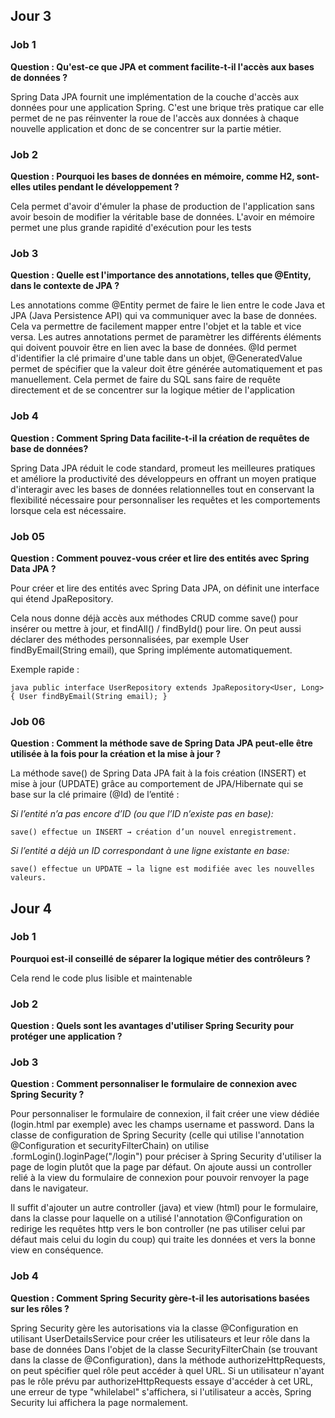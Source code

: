 ## Jour 3

### Job 1
**Question : Qu'est-ce que JPA et comment facilite-t-il l'accès aux bases de données ?**

Spring Data JPA fournit une implémentation de la couche d'accès aux données pour une application Spring. C'est une brique très pratique car elle permet de ne pas réinventer la roue de l'accès aux données à chaque nouvelle application et donc de se concentrer sur la partie métier.

### Job 2
**Question : Pourquoi les bases de données en mémoire, comme H2, sont-elles utiles pendant le développement ?**

Cela permet d'avoir d'émuler la phase de production de l'application sans avoir besoin de modifier la véritable base de données.
L'avoir en mémoire permet une plus grande rapidité d'exécution pour les tests


### Job 3
**Question : Quelle est l'importance des annotations, telles que @Entity, dans le contexte de JPA ?**

Les annotations comme @Entity permet de faire le lien entre le code Java et JPA (Java Persistence API) qui va communiquer avec la base de données.
Cela va permettre de facilement mapper entre l'objet et la table et vice versa.
Les autres annotations permet de paramètrer les différents éléments qui doivent pouvoir être en lien avec la base de données.
@Id permet d'identifier la clé primaire d'une table dans un objet, @GeneratedValue permet de spécifier que la valeur doit être générée automatiquement et pas manuellement.
Cela permet de faire du SQL sans faire de requête directement et de se concentrer sur la logique métier de l'application



### Job 4
**Question : Comment Spring Data facilite-t-il la création de requêtes de base de données?**

Spring Data JPA réduit le code standard, promeut les meilleures pratiques et améliore la productivité des développeurs en offrant un moyen pratique d'interagir avec les bases de données relationnelles tout en conservant la flexibilité nécessaire pour personnaliser les requêtes et les comportements lorsque cela est nécessaire.

### Job 05
**Question : Comment pouvez-vous créer et lire des entités avec Spring Data JPA ?**

Pour créer et lire des entités avec Spring Data JPA, on définit une interface qui étend JpaRepository.

Cela nous donne déjà accès aux méthodes CRUD comme save() pour insérer ou mettre à jour, et findAll() / findById() pour lire. On peut aussi déclarer des méthodes personnalisées, par exemple User findByEmail(String email), que Spring implémente automatiquement.

Exemple rapide :

`java
public interface UserRepository extends JpaRepository<User, Long> {
User findByEmail(String email);
}`

### Job 06
**Question : Comment la méthode save de Spring Data JPA peut-elle être utilisée à la fois pour la création et la mise à jour ?**

La méthode save() de Spring Data JPA fait à la fois création (INSERT) et mise à jour (UPDATE) grâce au comportement de JPA/Hibernate qui se base sur la clé primaire (@Id) de l’entité :

*Si l’entité n’a pas encore d’ID (ou que l’ID n’existe pas en base):*

    save() effectue un INSERT → création d’un nouvel enregistrement.

*Si l’entité a déjà un ID correspondant à une ligne existante en base:*

    save() effectue un UPDATE → la ligne est modifiée avec les nouvelles valeurs.

## Jour 4
### Job 1
**Pourquoi est-il conseillé de séparer la logique métier des contrôleurs ?**

Cela rend le code plus lisible et maintenable

### Job 2
**Question : Quels sont les avantages d'utiliser Spring Security pour protéger une application ?**


### Job 3
**Question : Comment personnaliser le formulaire de connexion avec Spring Security ?**

Pour personnaliser le formulaire de connexion, il fait créer une view dédiée (login.html par exemple) avec les champs username et password.
Dans la classe de configuration de Spring Security (celle qui utilise l'annotation @Configuration et securityFilterChain) on utilise .formLogin().loginPage("/login") pour préciser à Spring Security d'utiliser la page de login plutôt que la page par défaut. 
On ajoute aussi un controller relié à la view du formulaire de connexion pour pouvoir renvoyer la page dans le navigateur.

Il suffit d'ajouter un autre controller (java) et view (html) pour le formulaire, dans la classe pour laquelle on a utilisé l'annotation @Configuration on redirige les requêtes http vers le bon controller (ne pas utiliser celui par défaut mais celui du login du coup) qui traite les données et vers la bonne view en conséquence.


### Job 4
**Question : Comment Spring Security gère-t-il les autorisations basées sur les  rôles ?**

Spring Security gère les autorisations via la classe @Configuration en utilisant UserDetailsService pour créer les utilisateurs et leur rôle dans la base de données
Dans l'objet de la classe SecurityFilterChain (se trouvant dans la classe de @Configuration), dans la méthode authorizeHttpRequests, on peut spécifier quel rôle peut accéder à quel URL.
Si un utilisateur n'ayant pas le rôle prévu par authorizeHttpRequests essaye d'accéder à cet URL, une erreur de type "whilelabel" s'affichera, si l'utilisateur a accès, Spring Security lui affichera la page normalement.